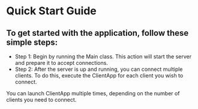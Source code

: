 # Quick Start Guide
## To get started with the application, follow these simple steps:

- Step 1: Begin by running the Main class. This action will start the server and prepare it to accept connections.
- Step 2: After the server is up and running, you can connect multiple clients. To do this, execute the ClientApp for each client you wish to connect.

You can launch ClientApp multiple times, depending on the number of clients you need to connect.
